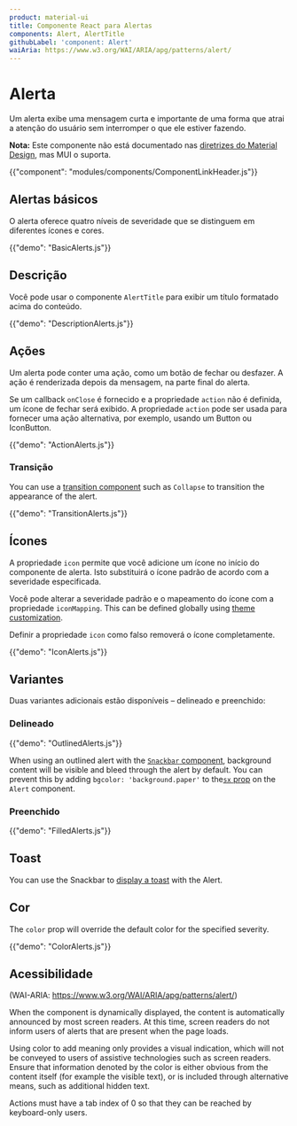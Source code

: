 ```yaml
---
product: material-ui
title: Componente React para Alertas
components: Alert, AlertTitle
githubLabel: 'component: Alert'
waiAria: https://www.w3.org/WAI/ARIA/apg/patterns/alert/
---
```


# Alerta

<p class="description">Um alerta exibe uma mensagem curta e importante de uma forma que atrai a atenção do usuário sem interromper o que ele estiver fazendo.</p>

**Nota:** Este componente não está documentado nas [diretrizes do Material Design](https://m2.material.io/), mas MUI o suporta.

{{"component": "modules/components/ComponentLinkHeader.js"}}

## Alertas básicos

O alerta oferece quatro níveis de severidade que se distinguem em diferentes ícones e cores.

{{"demo": "BasicAlerts.js"}}

## Descrição

Você pode usar o componente `AlertTitle` para exibir um título formatado acima do conteúdo.

{{"demo": "DescriptionAlerts.js"}}

## Ações

Um alerta pode conter uma ação, como um botão de fechar ou desfazer. A ação é renderizada depois da mensagem, na parte final do alerta.

Se um callback `onClose` é fornecido e a propriedade `action` não é definida, um ícone de fechar será exibido. A propriedade `action` pode ser usada para fornecer uma ação alternativa, por exemplo, usando um Button ou IconButton.

{{"demo": "ActionAlerts.js"}}

### Transição

You can use a [transition component](/material-ui/transitions/) such as `Collapse` to transition the appearance of the alert.

{{"demo": "TransitionAlerts.js"}}

## Ícones

A propriedade `icon` permite que você adicione um ícone no início do componente de alerta. Isto substituirá o ícone padrão de acordo com a severidade especificada.

Você pode alterar a severidade padrão e o mapeamento do ícone com a propriedade `iconMapping`. This can be defined globally using [theme customization](/material-ui/customization/theme-components/#default-props).

Definir a propriedade `icon` como falso removerá o ícone completamente.

{{"demo": "IconAlerts.js"}}

## Variantes

Duas variantes adicionais estão disponíveis – delineado e preenchido:

### Delineado

{{"demo": "OutlinedAlerts.js"}}

When using an outlined alert with the [`Snackbar` component](/material-ui/react-snackbar/#customization), background content will be visible and bleed through the alert by default. You can prevent this by adding `bgcolor: 'background.paper'` to the[`sx` prop](/material-ui/customization/how-to-customize/#the-sx-prop) on the `Alert` component.

### Preenchido

{{"demo": "FilledAlerts.js"}}

## Toast

You can use the Snackbar to [display a toast](/material-ui/react-snackbar/#customization) with the Alert.

## Cor

The `color` prop will override the default color for the specified severity.

{{"demo": "ColorAlerts.js"}}

## Acessibilidade

(WAI-ARIA: https://www.w3.org/WAI/ARIA/apg/patterns/alert/)

When the component is dynamically displayed, the content is automatically announced by most screen readers. At this time, screen readers do not inform users of alerts that are present when the page loads.

Using color to add meaning only provides a visual indication, which will not be conveyed to users of assistive technologies such as screen readers. Ensure that information denoted by the color is either obvious from the content itself (for example the visible text), or is included through alternative means, such as additional hidden text.

Actions must have a tab index of 0 so that they can be reached by keyboard-only users.
